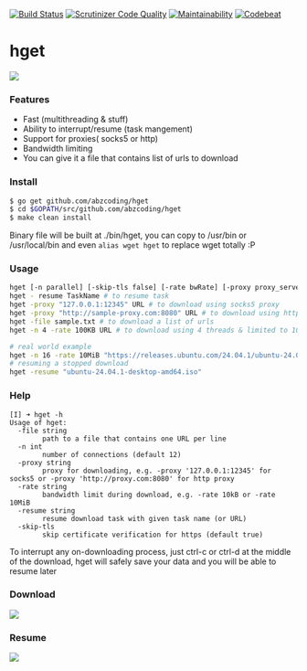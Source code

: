 [![Build Status](https://travis-ci.com/abzcoding/hget.svg?branch=master)](https://travis-ci.com/abzcoding/hget)
[![Scrutinizer Code Quality](https://scrutinizer-ci.com/g/abzcoding/hget/badges/quality-score.png?b=master)](https://scrutinizer-ci.com/g/abzcoding/hget/?branch=master)
[![Maintainability](https://api.codeclimate.com/v1/badges/936e2aacab5946478295/maintainability)](https://codeclimate.com/github/abzcoding/hget/maintainability)
[![Codebeat](https://codebeat.co/badges/ea357ae8-4d84-4599-bff7-cffc4f28fd67)](https://codebeat.co/projects/github-com-abzcoding-hget-master)

# hget
![](https://i.gyazo.com/641166ab79e196e35d1a0ef3f9befd80.png)

### Features
- Fast (multithreading & stuff)
- Ability to interrupt/resume (task mangement)
- Support for proxies( socks5 or http)
- Bandwidth limiting
- You can give it a file that contains list of urls to download

### Install

```bash
$ go get github.com/abzcoding/hget
$ cd $GOPATH/src/github.com/abzcoding/hget
$ make clean install
```

Binary file will be built at ./bin/hget, you can copy to /usr/bin or /usr/local/bin and even `alias wget hget` to replace wget totally :P

### Usage

```bash
hget [-n parallel] [-skip-tls false] [-rate bwRate] [-proxy proxy_server] [-file filename] [URL] # to download url, with n connections, and not skip tls certificate
hget - resume TaskName # to resume task
hget -proxy "127.0.0.1:12345" URL # to download using socks5 proxy
hget -proxy "http://sample-proxy.com:8080" URL # to download using http proxy
hget -file sample.txt # to download a list of urls
hget -n 4 -rate 100KB URL # to download using 4 threads & limited to 100KB per second

# real world example
hget -n 16 -rate 10MiB "https://releases.ubuntu.com/24.04.1/ubuntu-24.04.1-desktop-amd64.iso"
# resuming a stopped download
hget -resume "ubuntu-24.04.1-desktop-amd64.iso"
```

### Help
```
[I] ➜ hget -h
Usage of hget:
  -file string
        path to a file that contains one URL per line
  -n int
        number of connections (default 12)
  -proxy string
        proxy for downloading, e.g. -proxy '127.0.0.1:12345' for socks5 or -proxy 'http://proxy.com:8080' for http proxy
  -rate string
        bandwidth limit during download, e.g. -rate 10kB or -rate 10MiB
  -resume string
        resume download task with given task name (or URL)
  -skip-tls
        skip certificate verification for https (default true)
```

To interrupt any on-downloading process, just ctrl-c or ctrl-d at the middle of the download, hget will safely save your data and you will be able to resume later

### Download
![](https://i.gyazo.com/89009c7f02fea8cb4cbf07ee5b75da0a.gif)

### Resume
![](https://i.gyazo.com/caa69808f6377421cb2976f323768dc4.gif)
